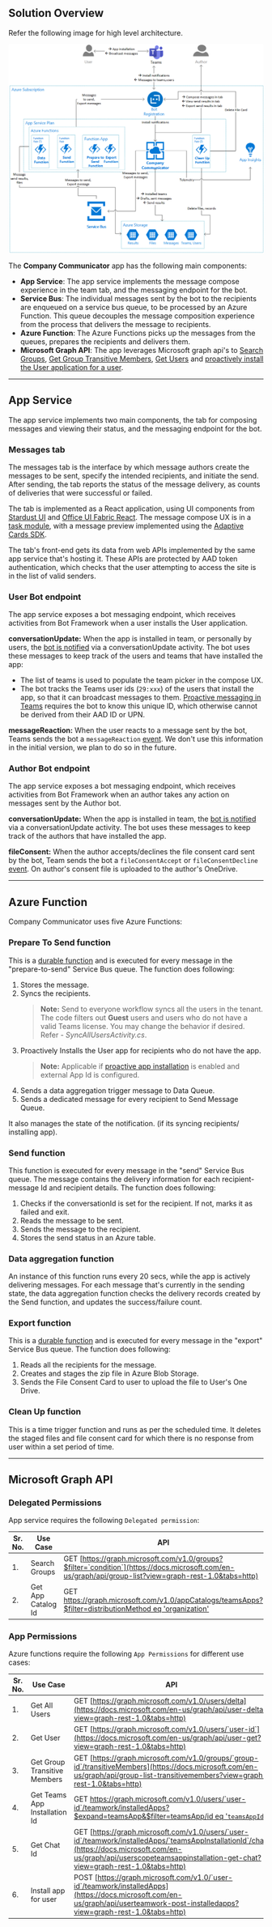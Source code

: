 ## Solution Overview

Refer the following image for high level architecture.

![Overview](images/architecture_overview_v2.png)

The **Company Communicator** app has the following main components:
* **App Service**: The app service implements the message compose experience in the team tab, and the messaging endpoint for the bot.
* **Service Bus**: The individual messages sent by the bot to the recipients are enqueued on a service bus queue, to be processed by an Azure Function. This queue decouples the message composition experience from the process that delivers the message to recipients.
* **Azure Function**: The Azure Functions picks up the messages from the queues, prepares the recipients and delivers them.
* **Microsoft Graph API**: The app leverages Microsoft graph api's to [Search Groups](https://docs.microsoft.com/en-us/graph/api/group-list?view=graph-rest-1.0&tabs=http), [Get Group Transitive Members](https://docs.microsoft.com/en-us/graph/api/group-list-transitivemembers?view=graph-rest-1.0&tabs=http), [Get Users](https://docs.microsoft.com/en-us/graph/api/user-list?view=graph-rest-1.0&tabs=http) and [proactively install the User application for a user](https://docs.microsoft.com/en-us/graph/api/user-add-teamsappinstallation?view=graph-rest-beta&tabs=http).

---

## App Service

The app service implements two main components, the tab for composing messages and viewing their status, and the messaging endpoint for the bot.

### Messages tab

The messages tab is the interface by which message authors create the messages to be sent, specify the intended recipients, and initiate the send. After sending, the tab reports the status of the message delivery, as counts of deliveries that were successful or failed.

The tab is implemented as a React application, using UI components from [Stardust UI](https://github.com/stardust-ui/react) and [Office UI Fabric React](https://github.com/OfficeDev/office-ui-fabric-react). The message compose UX is in a [task module](https://docs.microsoft.com/en-us/microsoftteams/platform/concepts/task-modules/task-modules-overview), with a message preview implemented using the [Adaptive Cards SDK](https://docs.microsoft.com/en-us/adaptive-cards/sdk/rendering-cards/javascript/getting-started).

The tab's front-end gets its data from web APIs implemented by the same app service that's hosting it. These APIs are protected by AAD token authentication, which checks that the user attempting to access the site is in the list of valid senders.

### User Bot endpoint

The app service exposes a bot messaging endpoint, which receives activities from Bot Framework when a user installs the User application.

**conversationUpdate:** When the app is installed in team, or personally by users, the [bot is notified](https://docs.microsoft.com/en-us/microsoftteams/platform/concepts/bots/bots-notifications) via a conversationUpdate activity. The bot uses these messages to keep track of the users and teams that have installed the app:
* The list of teams is used to populate the team picker in the compose UX.
* The bot tracks the Teams user ids (`29:xxx`) of the users that install the app, so that it can broadcast messages to them. [Proactive messaging in Teams](https://docs.microsoft.com/en-us/microsoftteams/platform/concepts/bots/bot-conversations/bots-conv-proactive) requires the bot to know this unique ID, which otherwise cannot be derived from their AAD ID or UPN.

**messageReaction:** When the user reacts to a message sent by the bot, Teams sends the bot a `messageReaction` [event](https://docs.microsoft.com/en-us/microsoftteams/platform/concepts/bots/bots-notifications#reactions). We don't use this information in the initial version, we plan to do so in the future.

### Author Bot endpoint 

The app service exposes a bot messaging endpoint, which receives activities from Bot Framework when an author takes any action on messages sent by the Author bot.

**conversationUpdate:** When the app is installed in team, the [bot is notified](https://docs.microsoft.com/en-us/microsoftteams/platform/concepts/bots/bots-notifications) via a conversationUpdate activity. The bot uses these messages to keep track of the authors that have installed the app.

**fileConsent:** When the author accepts/declines the file consent card sent by the bot, Team sends the bot a `fileConsentAccept` or `fileConsentDecline` [event](https://docs.microsoft.com/en-us/microsoftteams/platform/bots/how-to/conversations/send-and-receive-files?tabs=dotnet). On author's consent file is uploaded to the author's OneDrive.

---

## Azure Function

Company Communicator uses five Azure Functions:

### Prepare To Send function

This is a [durable function](https://docs.microsoft.com/en-us/azure/azure-functions/durable/durable-functions-overview?tabs=csharp) and is executed for every message in the "prepare-to-send" Service Bus queue. The function does following:
1. Stores the message.
2. Syncs the recipients. 
   > **Note:** Send to everyone workflow syncs all the users in the tenant. The code filters out **Guest** users and users who do not have a valid Teams license. You may change the behavior if desired. Refer - *SyncAllUsersActivity.cs*.
3. Proactively Installs the User app for recipients who do not have the app.
   >**Note:** Applicable if [proactive app installation](https://github.com/OfficeDev/microsoft-teams-company-communicator-app/wiki/Deployment-guide#2.-deploy-to-your-azure-subscription) is enabled and external App Id is configured.
4. Sends a data aggregation trigger message to Data Queue.
5. Sends a dedicated message for every recipient to Send Message Queue.

It also manages the state of the notification. (if its syncing recipients/ installing app).

### Send function

This function is executed for every message in the "send" Service Bus queue. The message contains the delivery information for each recipient- message Id and recipient details. The function does following:
1. Checks if the conversationId is set for the recipient. If not, marks it as failed and exit.
2. Reads the message to be sent.
3. Sends the message to the recipient.
4. Stores the send status in an Azure table.

### Data aggregation function

An instance of this function runs every 20 secs, while the app is actively delivering messages. For each message that's currently in the sending state, the data aggregation function checks the delivery records created by the Send function, and updates the success/failure count.

### Export function

This is a [durable function](https://docs.microsoft.com/en-us/azure/azure-functions/durable/durable-functions-overview?tabs=csharp) and is executed for every message in the "export" Service Bus queue. The function does following:
1. Reads all the recipients for the message.
2. Creates and stages the zip file in Azure Blob Storage.
3. Sends the File Consent Card to user to upload the file to User's One Drive.

### Clean Up function

This is a time trigger function and runs as per the scheduled time. It deletes the staged files and file consent card for which there is no response from user within a set period of time.

---

## Microsoft Graph API

### Delegated Permissions
App service requires the following `Delegated permission`:

|Sr. No.| Use Case | API|  Delegated permissions| API version
|--|--|--|--|--|
| 1. | Search Groups | GET [https://graph.microsoft.com/v1.0/groups?$filter=`condition`](https://docs.microsoft.com/en-us/graph/api/group-list?view=graph-rest-1.0&tabs=http) | Group.Read.All| v1.0
| 2. | Get App Catalog Id | GET [https://graph.microsoft.com/v1.0/appCatalogs/teamsApps?$filter=distributionMethod eq 'organization'](https://docs.microsoft.com/en-us/graph/api/appcatalogs-list-teamsapps?view=graph-rest-1.0&tabs=http) | AppCatalog.Read.All | v1.0

### App Permissions
Azure functions require the following `App Permissions` for different use cases:

|Sr. No.| Use Case | API|  Application permissions| API version
|--|--|--|--|--|
| 1. | Get All Users | GET [https://graph.microsoft.com/v1.0/users/delta](https://docs.microsoft.com/en-us/graph/api/user-delta?view=graph-rest-1.0&tabs=http) | User.Read.All | v1.0
| 2. | Get User | GET [https://graph.microsoft.com/v1.0/users/`user-id`](https://docs.microsoft.com/en-us/graph/api/user-get?view=graph-rest-1.0&tabs=http) | User.Read.All| v1.0
| 3. | Get Group Transitive Members | GET [https://graph.microsoft.com/v1.0/groups/`group-id`/transitiveMembers](https://docs.microsoft.com/en-us/graph/api/group-list-transitivemembers?view=graph-rest-1.0&tabs=http) | Group.Read.All| v1.0
| 4. | Get Teams App Installation Id | GET [https://graph.microsoft.com/v1.0/users/`user-id`/teamwork/installedApps?$expand=teamsApp&$filter=teamsApp/id eq '`teamsAppId`'](https://docs.microsoft.com/en-us/graph/api/userteamwork-list-installedapps?view=graph-rest-1.0&tabs=http) | TeamsAppInstallation.ReadWriteForUser.All | v1.0
| 5. | Get Chat Id | GET [https://graph.microsoft.com/v1.0/users/`user-id`/teamwork/installedApps/`teamsAppInstallationId`/chat](https://docs.microsoft.com/en-us/graph/api/userscopeteamsappinstallation-get-chat?view=graph-rest-1.0&tabs=http) | TeamsAppInstallation.ReadWriteForUser.All | v1.0
| 6. | Install app for user | POST [https://graph.microsoft.com/v1.0/`user-id`/teamwork/installedApps](https://docs.microsoft.com/en-us/graph/api/userteamwork-post-installedapps?view=graph-rest-1.0&tabs=http) | TeamsAppInstallation.ReadWriteForUser.All | v1.0